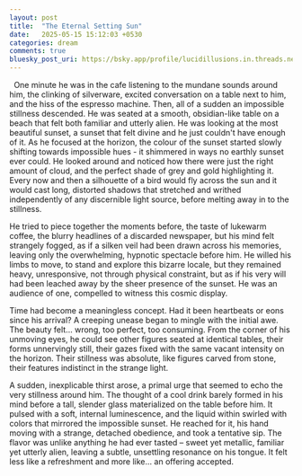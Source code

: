 ```yaml
---
layout: post
title:  "The Eternal Setting Sun"
date:   2025-05-15 15:12:03 +0530
categories: dream
comments: true
bluesky_post_uri: https://bsky.app/profile/lucidillusions.in.threads.net.ap.brid.gy/post/3lp7trvedl432
---
```


&nbsp; One minute he was in the cafe listening to the mundane sounds around him, the clinking of silverware, excited conversation on a table next to him, and the hiss of the espresso machine. Then, all of a sudden an impossible stillness descended. He was seated at a smooth, obsidian-like table on a beach that felt both familiar and utterly alien. He was looking at the most beautiful sunset, a sunset that felt divine and he just couldn't have enough of it. As he focused at the horizon, the colour of the sunset started slowly shifting towards impossible hues - it shimmered in ways no earthly sunset ever could. He looked around and noticed how there were just the right amount of cloud, and the perfect shade of grey and gold highlighting it.  Every now and then a silhouette of a bird would fly across the sun and it would cast long, distorted shadows that stretched and writhed independently of any discernible light source, before melting away in to the stillness.

He tried to piece together the moments before, the taste of lukewarm coffee, the blurry headlines of a discarded newspaper, but his mind felt strangely fogged, as if a silken veil had been drawn across his memories, leaving only the overwhelming, hypnotic spectacle before him. He willed his limbs to move, to stand and explore this bizarre locale, but they remained heavy, unresponsive, not through physical constraint, but as if his very will had been leached away by the sheer presence of the sunset. He was an audience of one, compelled to witness this cosmic display.

Time had become a meaningless concept. Had it been heartbeats or eons since his arrival? A creeping unease began to mingle with the initial awe. The beauty felt… wrong, too perfect, too consuming. From the corner of his unmoving eyes, he could see other figures seated at identical tables, their forms unnervingly still, their gazes fixed with the same vacant intensity on the horizon. Their stillness was absolute, like figures carved from stone, their features indistinct in the strange light.

A sudden, inexplicable thirst arose, a primal urge that seemed to echo the very stillness around him. The thought of a cool drink barely formed in his mind before a tall, slender glass materialized on the table before him. It pulsed with a soft, internal luminescence, and the liquid within swirled with colors that mirrored the impossible sunset. He reached for it, his hand moving with a strange, detached obedience, and took a tentative sip. The flavor was unlike anything he had ever tasted – sweet yet metallic, familiar yet utterly alien, leaving a subtle, unsettling resonance on his tongue. It felt less like a refreshment and more like… an offering accepted.
